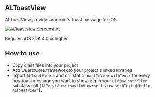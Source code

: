 ALToastView
------------

ALToastView provides Android's Toast message for iOS.

[![ALToastView Screenshot](http://d.pr/EyAp+ "ALToastView Screenshot")](http://d.pr/eX39+)

Requires iOS SDK 4.0 or higher


How to use
----------

* Copy class files into your project
* Add QuartzCore.framework to your project's linked libraries
* Import `ALToastView.h` and call static `toastInView:withText:` for every new toast message you want to show, e.g in your `UIViewController` subclass call `[ALToastView toastInView:self.view withText:@"Hello ALToastView"];`
